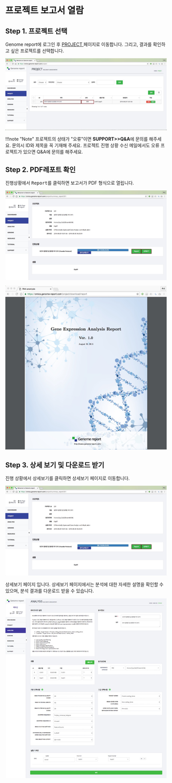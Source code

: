 # 프로젝트 보고서 열람


## Step 1. 프로젝트 선택

Genome report에 로그인 후 <a href="https://omics.genome-report.com/project" target="_blank"> PROJECT </a>페이지로 이동합니다.
그리고, 결과를 확인하고 싶은 프로젝트를 선택합니다.

![화면](https://github.com/genomereport/gimanual/raw/master/docs/images/project_screen.jpg)

!!!note "Note"
    프로젝트의 상태가 "오류"이면  **SUPPORT>>Q&A**에 문의를 해주세요.
    문의시 ID와 제목을 꼭 기재해 주세요.
    프로젝트 진행 상황 수신 메일에서도  오류 프로젝트가 있으면 Q&A에 문의를 해주세요.


## Step 2. PDF레포트 확인

진행상황에서 <kbd>Report</kbd>를 클릭하면  보고서가 PDF 형식으로 열립니다.

![화면](https://github.com/genomereport/gimanual/raw/master/docs/images/project_report_screen_1.jpg)

  ![화면](https://github.com/genomereport/gimanual/raw/master/docs/images/project_report_screen_3.jpg)

## Step 3. 상세 보기 및 다운로드 받기

진행 상황에서 <kbd>상세보기</kbd>를 클릭하면 상세보기 페이지로 이동합니다.

![화면](https://github.com/genomereport/gimanual/raw/master/docs/images/project_report_screen_1.jpg)

상세보기 페이지 입니다. 상세보기 페이지에서는 분석에 대한 자세한 설명을 확인할 수 있으며, 분석 결과를 다운로드 받을 수 있습니다.

![화면](https://github.com/genomereport/gimanual/raw/master/docs/images/project_report_screen_2.png)

